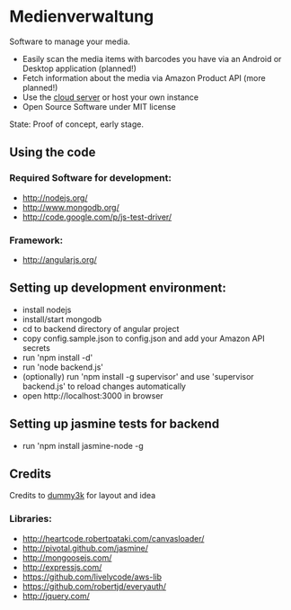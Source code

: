 Medienverwaltung
================

Software to manage your media.
 - Easily scan the media items with barcodes you have via an Android or Desktop application (planned!)
 - Fetch information about the media via Amazon Product API (more planned!)
 - Use the [cloud server](http://www.medienverwaltung.net) or host your own instance
 - Open Source Software under MIT license

State: Proof of concept, early stage.

Using the code
--------------

### Required Software for development:
* http://nodejs.org/
* http://www.mongodb.org/
* http://code.google.com/p/js-test-driver/

### Framework:
* http://angularjs.org/

Setting up development environment:
-----------------------------------

* install nodejs
* install/start mongodb
* cd to backend directory of angular project
* copy config.sample.json to config.json and add your Amazon API secrets
* run 'npm install -d'
* run 'node backend.js'
* (optionally) run 'npm install -g supervisor' and use 'supervisor backend.js' to reload changes automatically
* open http://localhost:3000 in browser

Setting up jasmine tests for backend
-----------------------------------

* run 'npm install jasmine-node -g

Credits
-------

Credits to [dummy3k](https://github.com/dummy3k/medienverwaltung) for layout and idea

### Libraries:
* http://heartcode.robertpataki.com/canvasloader/  
* http://pivotal.github.com/jasmine/
* http://mongoosejs.com/
* http://expressjs.com/
* https://github.com/livelycode/aws-lib
* https://github.com/robertjd/everyauth/
* http://jquery.com/
